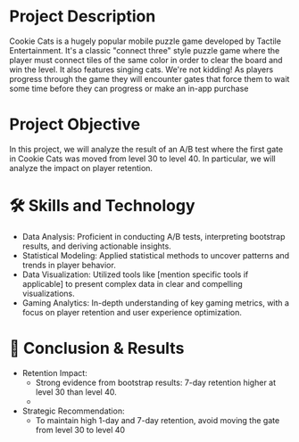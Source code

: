 # Project Description
Cookie Cats is a hugely popular mobile puzzle game developed by Tactile Entertainment. It's a classic "connect three" style puzzle game where the player must connect tiles of the same color in order to clear the board and win the level. It also features singing cats. We're not kidding!
As players progress through the game they will encounter gates that force them to wait some time before they can progress or make an in-app purchase

# Project Objective
In this project, we will analyze the result of an A/B test where the first gate in Cookie Cats was moved from level 30 to level 40. In particular, we will analyze the impact on player retention.

# 🛠️ Skills and Technology
- Data Analysis: Proficient in conducting A/B tests, interpreting bootstrap results, and deriving actionable insights.
- Statistical Modeling: Applied statistical methods to uncover patterns and trends in player behavior.
- Data Visualization: Utilized tools like [mention specific tools if applicable] to present complex data in clear and compelling visualizations.
- Gaming Analytics: In-depth understanding of key gaming metrics, with a focus on player retention and user experience optimization.

# 🎯 Conclusion & Results
- Retention Impact:
  - Strong evidence from bootstrap results: 7-day retention higher at level 30 than level 40.
  - 
- Strategic Recommendation:
  - To maintain high 1-day and 7-day retention, avoid moving the gate from level 30 to level 40
